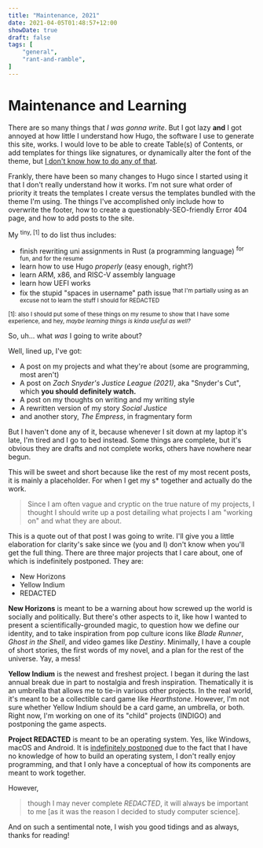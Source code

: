 ```yaml
---
title: "Maintenance, 2021"
date: 2021-04-05T01:48:57+12:00
showDate: true
draft: false
tags: [
    "general", 
    "rant-and-ramble", 
]
---
```


# Maintenance and Learning

There are so many things that _I was gonna write_. But I got lazy __and__ I got annoyed at how little I understand how Hugo, the software I use to generate this site, works. I would love to be able to create Table(s) of Contents, or add templates for things like signatures, or dynamically alter the font of the theme, but <u>I don't know how to do any of that</u>.

Frankly, there have been so many changes to Hugo since I started using it that I don't really understand how it works. I'm not sure what order of priority it treats the templates I create versus the templates bundled with the theme I'm using. The things I've accomplished only include how to overwrite the footer, how to create a questionably-SEO-friendly Error 404 page, and how to add posts to the site.

My <sup>tiny, [1]</sup> to do list thus includes:

- finish rewriting uni assignments in Rust (a programming language) <sup>for fun, and for the resume</sup>
- learn how to use Hugo _properly_ (easy enough, right?)
- learn ARM, x86, and RISC-V assembly language
- learn how UEFI works
- fix the stupid "spaces in username" path issue <sup>that I'm partially using as an excuse not to learn the stuff I should for REDACTED</sup>

<sup>[1]: also I should put some of these things on my resume to show that I have some experience, and hey, <i>maybe learning things is kinda useful as well?</i></sup>

So, uh\... what _was_ I going to write about?

Well, lined up, I've got:

- A post on my projects and what they're about (some are programming, most aren't)
- A post on _Zach Snyder's Justice League (2021)_, aka "Snyder's Cut", which __you should definitely watch.__
- A post on my thoughts on writing and my writing style
- A rewritten version of my story _Social Justice_
- and another story, _The Empress_, in fragmentary form

But I haven't done any of it, because whenever I sit down at my laptop it's late, I'm tired and I go to bed instead. Some things are complete, but it's obvious they are drafts and not complete works, others have nowhere near begun.

This will be sweet and short because like the rest of my most recent posts, it is mainly a placeholder. For when I get my s* together and actually do the work.

> Since I am often vague and cryptic on the true nature of my projects, I thought I should write up a post detailing what projects I am "working on" and what they are about.

This is a quote out of that post I was going to write. I'll give you a little elaboration for clarity's sake since we (you and I) don't know when you'll get the full thing. There are three major projects that I care about, one of which is indefinitely postponed. They are:

- New Horizons
- Yellow Indium
- REDACTED

__New Horizons__ is meant to be a warning about how screwed up the world is socially and politically. But there's other aspects to it, like how I wanted to present a scientifically-grounded magic, to question how we define our identity, and to take inspiration from pop culture icons like _Blade Runner_, _Ghost in the Shell_, and video games like _Destiny_. Minimally, I have a couple of short stories, the first words of my novel, and a plan for the rest of the universe. Yay, a mess!

__Yellow Indium__ is the newest and freshest project. I began it during the last annual break due in part to nostalgia and fresh inspiration. Thematically it is an umbrella that allows me to tie-in various other projects. In the real world, it's meant to be a collectible card game like _Hearthstone_. However, I'm not sure whether Yellow Indium should be a card game, an umbrella, or both. Right now, I'm working on one of its "child" projects (INDIGO) and postponing the game aspects.

__Project REDACTED__ is meant to be an operating system. Yes, like Windows, macOS and Android. It is <u>indefinitely postponed</u> due to the fact that I have no knowledge of how to build an operating system, I don't really enjoy programming, and that I only have a conceptual of how its components are meant to work together.

However,

> though I may never complete _REDACTED_, it will always be important to me [as it was the reason I decided to study computer science].

And on such a sentimental note, I wish you good tidings and as always, thanks for reading!